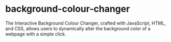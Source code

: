 # background-colour-changer
The Interactive Background Colour Changer, crafted with JavaScript, HTML, and CSS, allows users to dynamically alter the background color of a webpage with a simple click.
